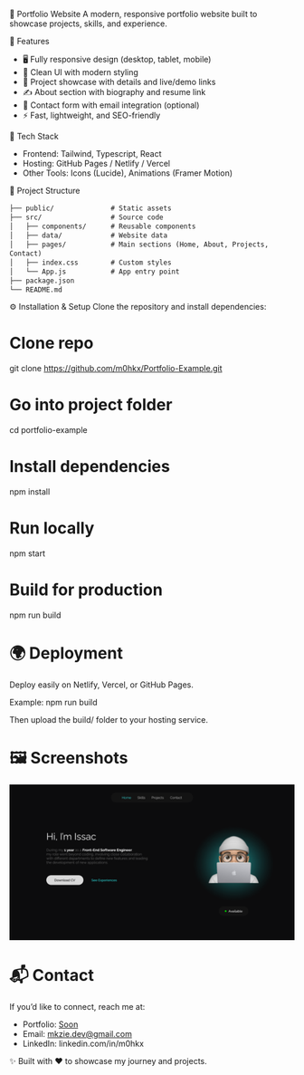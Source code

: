 🌟 Portfolio Website
A modern, responsive portfolio website built to showcase projects, skills, and experience.

📌 Features
- 🖥️ Fully responsive design (desktop, tablet, mobile)
- 🎨 Clean UI with modern styling
- 📂 Project showcase with details and live/demo links
- ✍️ About section with biography and resume link
- 📧 Contact form with email integration (optional)
- ⚡ Fast, lightweight, and SEO-friendly

🚀 Tech Stack
- Frontend: Tailwind, Typescript, React
- Hosting: GitHub Pages / Netlify / Vercel
- Other Tools: Icons (Lucide), Animations (Framer Motion)

📂 Project Structure
```
├── public/              # Static assets
├── src/                 # Source code
│   ├── components/      # Reusable components
│   ├── data/            # Website data
│   ├── pages/           # Main sections (Home, About, Projects, Contact)
│   ├── index.css        # Custom styles
│   └── App.js           # App entry point
├── package.json
└── README.md
```

⚙️ Installation & Setup
Clone the repository and install dependencies:

# Clone repo
git clone https://github.com/m0hkx/Portfolio-Example.git

# Go into project folder
cd portfolio-example

# Install dependencies
npm install

# Run locally
npm start

# Build for production
npm run build

# 🌍 Deployment
Deploy easily on Netlify, Vercel, or GitHub Pages.

Example:
npm run build

Then upload the build/ folder to your hosting service.

# 🖼️ Screenshots
<p align="center">
  <img src="https://github.com/m0hkx/Portfolio-Example/blob/main/Showcase.png?raw=true" alt="Dashboard Preview" width="600">
</p>

# 📬 Contact
If you’d like to connect, reach me at:

- Portfolio: [Soon]()
- Email: mkzie.dev@gmail.com
- LinkedIn: linkedin.com/in/m0hkx

✨ Built with ❤️ to showcase my journey and projects.
